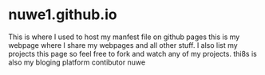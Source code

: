 # nuwe1.github.io 
This is where I used to host my manfest file on github pages
this is my webpage where I share my webpages and all other stuff. I also list my projects this page so feel free to fork and watch any of my projects. 
thi8s is also my bloging platform
contibutor
nuwe
